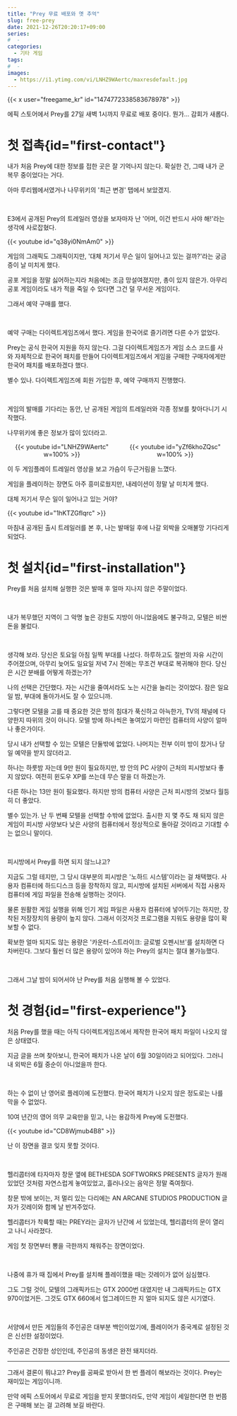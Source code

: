 ```yaml
---
title: "Prey 무료 배포와 옛 추억"
slug: free-prey
date: 2021-12-26T20:20:17+09:00
series:
#  - 
categories:
  - 기타 게임
tags:
#  - 
images:
  - https://i1.ytimg.com/vi/LNHZ9WAertc/maxresdefault.jpg
---
```


{{< x user="freegame_kr" id="1474772338583678978" >}}

에픽 스토어에서 Prey를 27일 새벽 1시까지 무료로 배포 중이다. 뭔가... 감회가 새롭다.

# 첫 접촉{id="first-contact"}

내가 처음 Prey에 대한 정보를 접한 곳은 잘 기억나지 않는다. 확실한 건, 그때 내가 군 복무 중이었다는 거다.

아마 루리웹에서였거나 나무위키의 '최근 변경' 탭에서 보았겠지.

&nbsp;

E3에서 공개된 Prey의 트레일러 영상을 보자마자 난 '어머, 이건 반드시 사야 해!'라는 생각에 사로잡혔다.

{{< youtube id="q38yi0NmAm0" >}}

게임의 그래픽도 그래픽이지만, '대체 저기서 무슨 일이 일어나고 있는 걸까?'라는 궁금증이 날 미치게 했다.

공포 게임을 정말 싫어하는지라 처음에는 조금 망설여졌지만, 총이 있지 않은가. 아무리 공포 게임이라도 내가 적을 죽일 수 있다면 그건 덜 무서운 게임이다.

그래서 예약 구매를 했다.

&nbsp;

예약 구매는 다이렉트게임즈에서 했다. 게임을 한국어로 즐기려면 다른 수가 없었다.

Prey는 공식 한국어 지원을 하지 않는다. 그걸 다이렉트게임즈가 게임 소스 코드를 사 와 자체적으로 한국어 패치를 만들어 다이렉트게임즈에서 게임을 구매한 구매자에게만 한국어 패치를 배포하겠다 했다.

별수 있나. 다이렉트게임즈에 회원 가입한 후, 예약 구매까지 진행했다.

&nbsp;

게임의 발매를 기다리는 동안, 난 공개된 게임의 트레일러와 각종 정보를 찾아다니기 시작했다.

나무위키에 좋은 정보가 많이 있더라고.

<div align="center"><div style="display: flex; justify-content: space-between;">
<div style="width: 49%">
{{< youtube id="LNHZ9WAertc" w=100% >}}
</div>
<div style="width: 49%">
{{< youtube id="yZf6khoZQsc" w=100% >}}
</div>
</div></div>

이 두 게임플레이 트레일러 영상을 보고 가슴이 두근거림을 느꼈다.

게임을 플레이하는 장면도 아주 흥미로웠지만, 내레이션이 정말 날 미치게 했다.

대체 저기서 무슨 일이 일어나고 있는 거야?

{{< youtube id="1hKTZGflqrc" >}}

마침내 공개된 출시 트레일러를 본 후, 나는 발매일 후에 나갈 외박을 오매불망 기다리게 되었다.

# 첫 설치{id="first-installation"}

Prey를 처음 설치해 실행한 것은 발매 후 얼마 지나지 않은 주말이었다.

&nbsp;

내가 복무했던 지역이 그 악명 높은 강원도 지방이 아니었음에도 불구하고, 모텔은 비싼 돈을 불렀다.

&nbsp;

생각해 보라. 당신은 토요일 아침 일찍 부대를 나섰다. 하루하고도 절반의 자유 시간이 주어졌으며, 아무리 늦어도 일요일 저녁 7시 전에는 무조건 부대로 복귀해야 한다. 당신은 시간 분배를 어떻게 하겠는가?

나의 선택은 간단했다. 자는 시간을 줄여서라도 노는 시간을 늘리는 것이었다. 잠은 일요일 밤, 부대에 돌아가서도 잘 수 있으니까.

그렇다면 모텔을 고를 때 중요한 것은 방의 침대가 푹신하고 아늑한가, TV의 채널에 다양한지 따위의 것이 아니다. 모텔 방에 하나씩은 놓여있기 마련인 컴퓨터의 사양이 얼마나 좋은가이다.

당시 내가 선택할 수 있는 모텔은 단둘밖에 없었다. 나머지는 전부 이미 방이 찼거나 당일 예약을 받지 않더라고.

하나는 하룻밤 자는데 9만 원이 필요하지만, 방 안의 PC 사양이 근처의 피시방보다 좋지 않았다. 여전히 윈도우 XP를 쓰는데 무슨 말을 더 하겠는가.

다른 하나는 13만 원이 필요했다. 하지만 방의 컴퓨터 사양은 근처 피시방의 것보다 월등히 더 좋았다.

별수 있는가. 난 두 번째 모텔을 선택할 수밖에 없었다. 출시한 지 몇 주도 채 되지 않은 게임이 피시방 사양보다 낮은 사양의 컴퓨터에서 정상적으로 돌아갈 것이라고 기대할 수는 없으니 말이다.

&nbsp;

피시방에서 Prey를 하면 되지 않느냐고?

지금도 그럴 테지만, 그 당시 대부분의 피시방은 '노하드 시스템'이라는 걸 채택했다. 사용자 컴퓨터에 하드디스크 등을 장착하지 않고, 피시방에 설치된 서버에서 직접 사용자 컴퓨터에 게임 파일을 전송해 실행하는 것이다.

물론 원활한 게임 실행을 위해 인기 게임 파일은 사용자 컴퓨터에 넣어두기는 하지만, 장착된 저장장치의 용량이 높지 않다. 그래서 이것저것 프로그램을 지워도 용량을 많이 확보할 수 없다.

확보한 얼마 되지도 않는 용량은 '카운터-스트라이크: 글로벌 오펜시브'를 설치하면 다 차버린다. 그보다 훨씬 더 많은 용량이 있어야 하는 Prey의 설치는 절대 불가능했다.

&nbsp;

그래서 그날 밤이 되어서야 난 Prey를 처음 실행해 볼 수 있었다.

# 첫 경험{id="first-experience"}

처음 Prey를 했을 때는 아직 다이렉트게임즈에서 제작한 한국어 패치 파일이 나오지 않은 상태였다.

지금 글을 쓰며 찾아보니, 한국어 패치가 나온 날이 6월 30일이라고 되어있다. 그러니 내 외박은 6월 중순이 아니었을까 한다.

&nbsp;

하는 수 없이 난 영어로 플레이에 도전했다. 한국어 패치가 나오지 않은 정도로는 나를 막을 수 없었다.

10여 년간의 영어 의무 교육만을 믿고, 나는 용감하게 Prey에 도전했다.

{{< youtube id="CD8Wjmub4B8" >}}

난 이 장면을 결코 잊지 못할 것이다.

&nbsp;

헬리콥터에 타자마자 창문 옆에 BETHESDA SOFTWORKS PRESENTS 글자가 원래 있었던 것처럼 자연스럽게 놓여있었고, 흘러나오는 음악은 정말 죽여줬다.

창문 밖에 보이는, 저 멀리 있는 다리에는 AN ARCANE STUDIOS PRODUCTION 글자가 갓레이와 함께 날 반겨주었다.

헬리콥터가 착륙할 때는 PREY라는 글자가 난간에 서 있었는데, 헬리콥터의 문이 열리고 나니 사라졌다.

게임 첫 장면부터 뽕을 극한까지 채워주는 장면이었다.

&nbsp;

나중에 휴가 때 집에서 Prey를 설치해 플레이했을 때는 갓레이가 없어 심심했다.

그도 그럴 것이, 모텔의 그래픽카드는 GTX 2000번 대였지만 내 그래픽카드는 GTX 970이었거든. 그것도 GTX 660에서 업그레이드한 지 얼마 되지도 않은 시기였다.

&nbsp;

서양에서 만든 게임들의 주인공은 대부분 백인이었기에, 플레이어가 중국계로 설정된 것은 신선한 설정이었다.

주인공은 건장한 성인인데, 주인공의 동생은 완전 돼지더라.

***

그래서 결론이 뭐냐고? Prey를 공짜로 받아서 한 번 플레이 해보라는 것이다. Prey는 재미있는 게임이니까.

만약 에픽 스토어에서 무료로 게임을 받지 못했더라도, 만약 게임이 세일한다면 한 번쯤은 구매해 보는 걸 고려해 보길 바란다.
